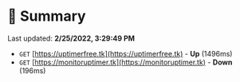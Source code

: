 # 📖 Summary
Last updated: **2/25/2022, 3:29:49 PM**

- `GET` [https://uptimerfree.tk](https://uptimerfree.tk) - **Up** (1496ms)
- `GET` [https://monitoruptimer.tk](https://monitoruptimer.tk) - **Down** (196ms)

